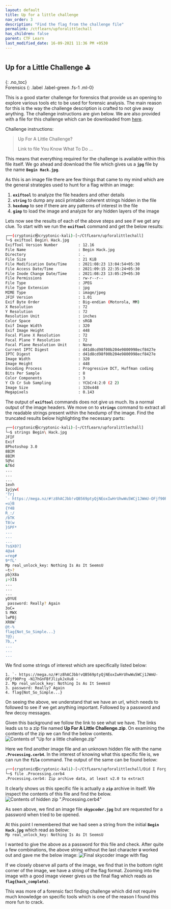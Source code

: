 ```yaml
---
layout: default
title: Up for a little challenge
nav_order: 3
description: "Find the flag from the challenge file"
permalink: /ctflearn/upforalittlechall
has_children: false
parent: CTF Learn
last_modified_date: 16-09-2021 11:36 PM +0530
---
```


## Up for a Little Challenge ⛳
{: .no_toc}  
Forensics
{: .label .label-green .fs-1 .ml-0}

This is a good starter challenge for forensics that provide us an opening to explore various
tools etc to be used for forensic analysis. The main reason for this is the way the challenge
description is crafted to not give away anything. The challenge instructions are givn below.
We are also provided with a file for this challenge which can be downloaded from [here][1].

Challenge instructions:
> Up For A Little Challenge?  
>
> Link to file
> You Know What To Do ...

This means that everything required for the challenge is available within this file itself.
We go ahead and download the file which gives us a **`jpg`** file by the name **`Begin Hack.jpg`**.  

As this is an image file there are few things that came to my mind which are the general
strategies used to hunt for a flag within an image:
1. **`exiftool`** to analyze the file headers and other details
2. **`string`** to dump any ascii printable coherent strings hidden in the file
3. **`hexdump`** to see if there are any patterns of interest in the file
4. **`gimp`** to load the image and analyze for any hidden layers of the image

Lets now see the results of each of the above steps and see if we get any clue. To start
with we run the **`exiftool`** command and get the below results:
```sh
┌──(cryptonic㉿cryptonic-kali)-[~/CtfLearn/upforalittlechall]
└─$ exiftool Begin\ Hack.jpg                        
ExifTool Version Number         : 12.16
File Name                       : Begin Hack.jpg
Directory                       : .
File Size                       : 21 KiB
File Modification Date/Time     : 2021:08:23 13:04:54+05:30
File Access Date/Time           : 2021:09:15 22:35:24+05:30
File Inode Change Date/Time     : 2021:08:23 13:05:29+05:30
File Permissions                : rw-r--r--
File Type                       : JPEG
File Type Extension             : jpg
MIME Type                       : image/jpeg
JFIF Version                    : 1.01
Exif Byte Order                 : Big-endian (Motorola, MM)
X Resolution                    : 72
Y Resolution                    : 72
Resolution Unit                 : inches
Color Space                     : sRGB
Exif Image Width                : 320
Exif Image Height               : 448
Focal Plane X Resolution        : 72
Focal Plane Y Resolution        : 72
Focal Plane Resolution Unit     : None
Current IPTC Digest             : d41d8cd98f00b204e9800998ecf8427e
IPTC Digest                     : d41d8cd98f00b204e9800998ecf8427e
Image Width                     : 320
Image Height                    : 448
Encoding Process                : Progressive DCT, Huffman coding
Bits Per Sample                 : 8
Color Components                : 3
Y Cb Cr Sub Sampling            : YCbCr4:2:0 (2 2)
Image Size                      : 320x448
Megapixels                      : 0.143
```  

The output of **`exiftool`** commands does not give us much. Its a normal output of
the image headers. We move on to **`strings`** command to extract all the readable
strings present within the hexdump of the image. Find the truncated results below
highlighting the necessary parts:
```sh
┌──(cryptonic㉿cryptonic-kali)-[~/CtfLearn/upforalittlechall]
└─$ strings Begin\ Hack.jpg          
JFIF
Exif
8Photoshop 3.0
8BIM
8BIM
S@%c
&T6d
...
...
...
1exh
1yjyw(
'Trj
`- https://mega.nz/#!z8hACJbb!vQB569ptyQjNEoxIwHrUhwWu5WCj1JWmU-OFjf90Prg -N17hGnFBfJliykJxXu8 -
=u}B
{Y4B
R_:/
/bTK
T8(w
}SPF*
...
...
...
?s$X0?]
4@a4
=reg#
9*fL'
Mp real_unlock_key: Nothing Is As It SeemsU
~t>?
pb}X8a
;>)I$
...
...
...
yDYUE
 password: Really? Again
3oC=
S MWX
lwPBj
XR0W'
@t-%
flag{Not_So_Simple...}
?@};
7b,,*
...
...
...
```

We find some strings of interest which are specifically listed below:
```text
1. `- https://mega.nz/#!z8hACJbb!vQB569ptyQjNEoxIwHrUhwWu5WCj1JWmU-OFjf90Prg -N17hGnFBfJliykJxXu8 -
2. Mp real_unlock_key: Nothing Is As It SeemsU
3. password: Really? Again
4. flag{Not_So_Simple...}
```

On seeing the above, we understand that we have an url, which needs to followed to see if
we get anything important. Followed by a password and few decoy messages.  

Given this background we follow the link to see what we have. The links leads us to a zip file
named **Up For A Little Challenge.zip**. On examining the contents of the zip we can find the 
below contents.  
![Contents of "Up for a little challenge.zip"][2]

Here we find another image file and an unknown hidden file with the name **`.Processing.cerb4`**.
In the interest of knowing what this specific file is, we can run the **`file`** command. The output
of the same can be found below:
```sh
┌──(cryptonic㉿cryptonic-kali)-[~/CtfLearn/upforalittlechall/Did I Forget Again?]
└─$ file .Processing.cerb4 
.Processing.cerb4: Zip archive data, at least v2.0 to extract
```

It clearly shows us this specific file is actually a **`zip`** archive in itself. We inspect the
contents of this file and find the below.  
![Contents of hidden zip ".Processing.cerb4"][3]

As seen above, we find an image file **`skypcoder.jpg`** but are requested for a password when
tried to be opened. 

At this point I remembered that we had seen a string from the initial **`Begin Hack.jpg`** which read
as below:  
`Mp real_unlock_key: Nothing Is As It SeemsU`  

I wanted to give the above as a password for this file and check. After quite a few combinations, the
above string without the last character **`U`** worked out and gave me the below image:
![Final skycoder image with flag][4]

If we closely observe all parts of the image, we find that in the bottom right corner of the image, we
have a string of the flag format. Zooming into the image with a good image viewer gives us the final
flag which reads as **`flag{hack_complete}`**.

This was more of a forensic fact finding challenge which did not require much knowledge on specific
tools which is one of the reason I found this more fun to crack.





[1]: https://mega.nz/#!LoABFK5K!0sEKbsU3sBUG8zWxpBfD1bQx_JY_MuYEWQvLrFIqWZ0
[2]: https://gcdn.pbrd.co/images/F7VqCe0XsSd0.png?o=1
[3]: https://gcdn.pbrd.co/images/UsbCewSeaQDx.png?o=1
[4]: https://gcdn.pbrd.co/images/zitPLnJ3sfSE.jpg?o=1